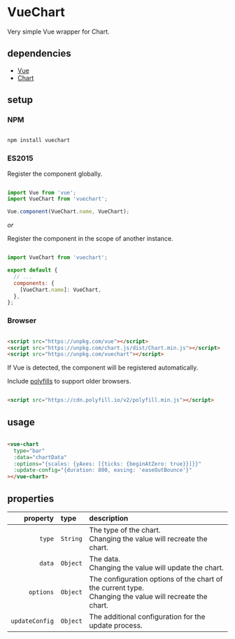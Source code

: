 # VueChart

Very simple Vue wrapper for Chart.

## dependencies

- [Vue](https://github.com/vuejs/vue)
- [Chart](https://github.com/chartjs/Chart.js)

## setup

### NPM

```sh

npm install vuechart

```

### ES2015

Register the component globally.

```js

import Vue from 'vue';
import VueChart from 'vuechart';

Vue.component(VueChart.name, VueChart);

```

*or*

Register the component in the scope of another instance.

```js

import VueChart from 'vuechart';

export default {
  // ...
  components: {
	[VueChart.name]: VueChart,
  },
};

```

### Browser

```html

<script src="https://unpkg.com/vue"></script>
<script src="https://unpkg.com/chart.js/dist/Chart.min.js"></script>
<script src="https://unpkg.com/vuechart"></script>

```

If Vue is detected, the component will be registered automatically.

Include [polyfills](https://polyfill.io/) to support older browsers.

```html

<script src="https://cdn.polyfill.io/v2/polyfill.min.js"></script>

```

## usage

```html

<vue-chart
  type="bar"
  :data="chartData"
  :options="{scales: {yAxes: [{ticks: {beginAtZero: true}}]}}"
  :update-config="{duration: 800, easing: 'easeOutBounce'}"
></vue-chart>

```

## properties

| property | type | description |
| ---: | :--- | :--- |
| `type` | `String` | The type of the chart.<br/>Changing the value will recreate the chart. |
| `data` | `Object` | The data.<br/>Changing the value will update the chart. |
| `options` | `Object` | The configuration options of the chart of the current type.<br/>Changing the value will recreate the chart. |
| `updateConfig` | `Object` | The additional configuration for the update process. |
